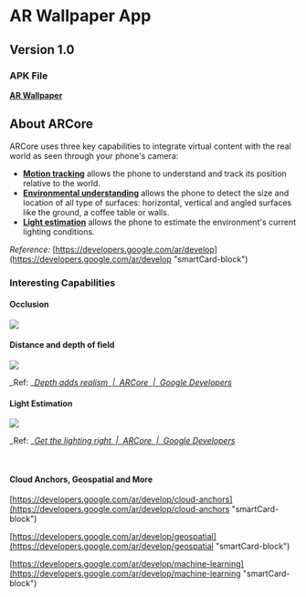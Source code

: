 # AR Wallpaper App

## **Version 1.0**

### APK File

[**AR Wallpaper**](https://drive.google.com/file/d/1N1nXlcxia5SQYBhCLBKOJWn4R0X0klw7/view?usp=sharing "‌")


## About ARCore
ARCore uses three key capabilities to integrate virtual content with the real world as seen through your phone's camera:

- [**Motion tracking**](https://developers.google.com/ar/discover/concepts#motion_tracking "‌") allows the phone to understand and track its position relative to the world.
- [**Environmental understanding**](https://developers.google.com/ar/discover/concepts#environmental_understanding "‌") allows the phone to detect the size and location of all type of surfaces: horizontal, vertical and angled surfaces like the ground, a coffee table or walls.
- [**Light estimation**](https://developers.google.com/ar/discover/concepts#light_estimation "‌") allows the phone to estimate the environment's current lighting conditions.

_Reference:_
[https://developers.google.com/ar/develop](https://developers.google.com/ar/develop "smartCard-block")

### Interesting Capabilities
#### Occlusion

![](https://trello.com/1/cards/63d1e35fd72b7631f95942f0/attachments/63d1e388f62806287185303d/download/image.png)

#### Distance and depth of field

![](https://trello.com/1/cards/63d1e35fd72b7631f95942f0/attachments/63d1e3d9e7be2160f1e0aa25/download/image.png)

\_Ref: \_[_Depth adds realism  |  ARCore  |  Google Developers_](https://developers.google.com/ar/develop/depth "‌")

#### Light Estimation

![](https://trello.com/1/cards/63d1e35fd72b7631f95942f0/attachments/63d1e42276aad0513f222be9/download/image.png)

\_Ref: \_[_Get the lighting right  |  ARCore  |  Google Developers_](https://developers.google.com/ar/develop/lighting-estimation "‌")

‌

#### Cloud Anchors, Geospatial and More

[https://developers.google.com/ar/develop/cloud-anchors](https://developers.google.com/ar/develop/cloud-anchors "smartCard-block")

[https://developers.google.com/ar/develop/geospatial](https://developers.google.com/ar/develop/geospatial "smartCard-block")

[https://developers.google.com/ar/develop/machine-learning](https://developers.google.com/ar/develop/machine-learning "smartCard-block")
